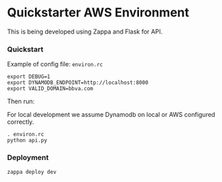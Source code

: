 # Quickstarter AWS Environment

This is being developed using Zappa and Flask for API.

### Quickstart

Example of config file: `environ.rc`

```
export DEBUG=1
export DYNAMODB_ENDPOINT=http://localhost:8000
export VALID_DOMAIN=bbva.com
```

Then run:

For local development we assume Dynamodb on local or AWS configured correctly.

```
. environ.rc
python api.py
```

### Deployment

```
zappa deploy dev
```
